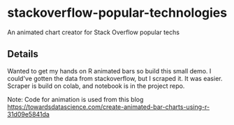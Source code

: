 # stackoverflow-popular-technologies
An animated chart creator for Stack Overflow popular techs


## Details

Wanted to get my hands on R animated bars so build this small demo.
I could've gotten the data from stackoverflow, but I scraped it. It was easier.
Scraper is build on colab, and notebook is in the project repo.

Note: Code for animation is used from this blog https://towardsdatascience.com/create-animated-bar-charts-using-r-31d09e5841da
